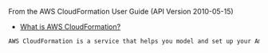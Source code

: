 From the AWS CloudFormation User Guide (API Version 2010-05-15)

- [What is AWS CloudFormation?](http://docs.aws.amazon.com/AWSCloudFormation/latest/UserGuide/Welcome.html)

```html
AWS CloudFormation is a service that helps you model and set up your Amazon Web Services resources so that you can spend less time managing those resources and more time focusing on your applications that run in AWS. You create a template that describes all the AWS resources that you want (like Amazon EC2 instances or Amazon RDS DB instances), and AWS CloudFormation takes care of provisioning and configuring those resources for you. You don't need to individually create and configure AWS resources and figure out what's dependent on what; AWS CloudFormation handles all of that.
```